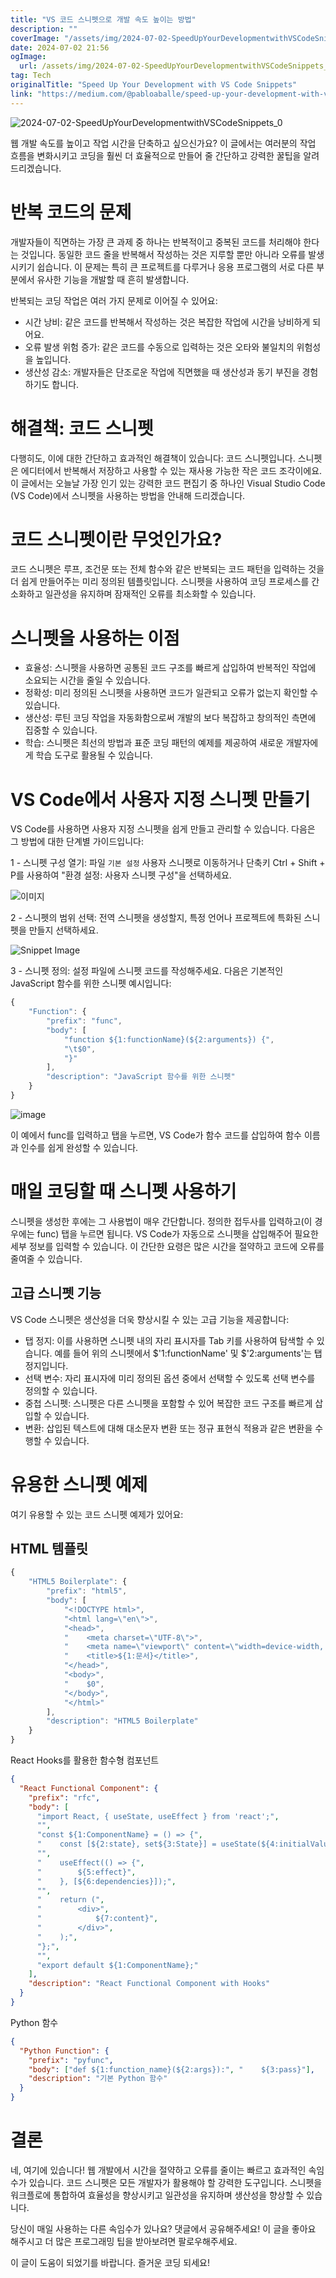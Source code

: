 ```yaml
---
title: "VS 코드 스니펫으로 개발 속도 높이는 방법"
description: ""
coverImage: "/assets/img/2024-07-02-SpeedUpYourDevelopmentwithVSCodeSnippets_0.png"
date: 2024-07-02 21:56
ogImage:
  url: /assets/img/2024-07-02-SpeedUpYourDevelopmentwithVSCodeSnippets_0.png
tag: Tech
originalTitle: "Speed Up Your Development with VS Code Snippets"
link: "https://medium.com/@pabloaballe/speed-up-your-development-with-vs-code-snippets-75c00ad0aaa2"
---
```


![2024-07-02-SpeedUpYourDevelopmentwithVSCodeSnippets_0](/assets/img/2024-07-02-SpeedUpYourDevelopmentwithVSCodeSnippets_0.png)

웹 개발 속도를 높이고 작업 시간을 단축하고 싶으신가요? 이 글에서는 여러분의 작업 흐름을 변화시키고 코딩을 훨씬 더 효율적으로 만들어 줄 간단하고 강력한 꿀팁을 알려드리겠습니다.

# 반복 코드의 문제

개발자들이 직면하는 가장 큰 과제 중 하나는 반복적이고 중복된 코드를 처리해야 한다는 것입니다. 동일한 코드 줄을 반복해서 작성하는 것은 지루할 뿐만 아니라 오류를 발생시키기 쉽습니다. 이 문제는 특히 큰 프로젝트를 다루거나 응용 프로그램의 서로 다른 부분에서 유사한 기능을 개발할 때 흔히 발생합니다.

<div class="content-ad"></div>

반복되는 코딩 작업은 여러 가지 문제로 이어질 수 있어요:

- 시간 낭비: 같은 코드를 반복해서 작성하는 것은 복잡한 작업에 시간을 낭비하게 되어요.
- 오류 발생 위험 증가: 같은 코드를 수동으로 입력하는 것은 오타와 불일치의 위험성을 높입니다.
- 생산성 감소: 개발자들은 단조로운 작업에 직면했을 때 생산성과 동기 부진을 경험하기도 합니다.

# 해결책: 코드 스니펫

다행히도, 이에 대한 간단하고 효과적인 해결책이 있습니다: 코드 스니펫입니다. 스니펫은 에디터에서 반복해서 저장하고 사용할 수 있는 재사용 가능한 작은 코드 조각이에요. 이 글에서는 오늘날 가장 인기 있는 강력한 코드 편집기 중 하나인 Visual Studio Code (VS Code)에서 스니펫을 사용하는 방법을 안내해 드리겠습니다.

<div class="content-ad"></div>

# 코드 스니펫이란 무엇인가요?

코드 스니펫은 루프, 조건문 또는 전체 함수와 같은 반복되는 코드 패턴을 입력하는 것을 더 쉽게 만들어주는 미리 정의된 템플릿입니다. 스니펫을 사용하여 코딩 프로세스를 간소화하고 일관성을 유지하며 잠재적인 오류를 최소화할 수 있습니다.

# 스니펫을 사용하는 이점

- 효율성: 스니펫을 사용하면 공통된 코드 구조를 빠르게 삽입하여 반복적인 작업에 소요되는 시간을 줄일 수 있습니다.
- 정확성: 미리 정의된 스니펫을 사용하면 코드가 일관되고 오류가 없는지 확인할 수 있습니다.
- 생산성: 루틴 코딩 작업을 자동화함으로써 개발의 보다 복잡하고 창의적인 측면에 집중할 수 있습니다.
- 학습: 스니펫은 최선의 방법과 표준 코딩 패턴의 예제를 제공하여 새로운 개발자에게 학습 도구로 활용될 수 있습니다.

<div class="content-ad"></div>

# VS Code에서 사용자 지정 스니펫 만들기

VS Code를 사용하면 사용자 지정 스니펫을 쉽게 만들고 관리할 수 있습니다. 다음은 그 방법에 대한 단계별 가이드입니다:

1 - 스니펫 구성 열기: 파일 `기본 설정` 사용자 스니펫로 이동하거나 단축키 Ctrl + Shift + P를 사용하여 "환경 설정: 사용자 스니펫 구성"을 선택하세요.

![이미지](/assets/img/2024-07-02-SpeedUpYourDevelopmentwithVSCodeSnippets_1.png)

<div class="content-ad"></div>

2 - 스니펫의 범위 선택: 전역 스니펫을 생성할지, 특정 언어나 프로젝트에 특화된 스니펫을 만들지 선택하세요.

![Snippet Image](/assets/img/2024-07-02-SpeedUpYourDevelopmentwithVSCodeSnippets_2.png)

3 - 스니펫 정의: 설정 파일에 스니펫 코드를 작성해주세요. 다음은 기본적인 JavaScript 함수를 위한 스니펫 예시입니다:

```js
{
    "Function": {
        "prefix": "func",
        "body": [
            "function ${1:functionName}(${2:arguments}) {",
            "\t$0",
            "}"
        ],
        "description": "JavaScript 함수를 위한 스니펫"
    }
}
```

<div class="content-ad"></div>

![image](/assets/img/2024-07-02-SpeedUpYourDevelopmentwithVSCodeSnippets_3.png)

이 예에서 func를 입력하고 탭을 누르면, VS Code가 함수 코드를 삽입하여 함수 이름과 인수를 쉽게 완성할 수 있습니다.

# 매일 코딩할 때 스니펫 사용하기

스니펫을 생성한 후에는 그 사용법이 매우 간단합니다. 정의한 접두사를 입력하고(이 경우에는 func) 탭을 누르면 됩니다. VS Code가 자동으로 스니펫을 삽입해주어 필요한 세부 정보를 입력할 수 있습니다. 이 간단한 요령은 많은 시간을 절약하고 코드에 오류를 줄여줄 수 있습니다.

<div class="content-ad"></div>

## 고급 스니펫 기능

VS Code 스니펫은 생산성을 더욱 향상시킬 수 있는 고급 기능을 제공합니다:

- 탭 정지: 이를 사용하면 스니펫 내의 자리 표시자를 Tab 키를 사용하여 탐색할 수 있습니다. 예를 들어 위의 스니펫에서 $'1:functionName' 및 $'2:arguments'는 탭 정지입니다.
- 선택 변수: 자리 표시자에 미리 정의된 옵션 중에서 선택할 수 있도록 선택 변수를 정의할 수 있습니다.
- 중첩 스니펫: 스니펫은 다른 스니펫을 포함할 수 있어 복잡한 코드 구조를 빠르게 삽입할 수 있습니다.
- 변환: 삽입된 텍스트에 대해 대소문자 변환 또는 정규 표현식 적용과 같은 변환을 수행할 수 있습니다.

# 유용한 스니펫 예제

<div class="content-ad"></div>

여기 유용할 수 있는 코드 스니펫 예제가 있어요:

## HTML 템플릿

```js
{
    "HTML5 Boilerplate": {
        "prefix": "html5",
        "body": [
            "<!DOCTYPE html>",
            "<html lang=\"en\">",
            "<head>",
            "    <meta charset=\"UTF-8\">",
            "    <meta name=\"viewport\" content=\"width=device-width, initial-scale=1.0\">",
            "    <title>${1:문서}</title>",
            "</head>",
            "<body>",
            "    $0",
            "</body>",
            "</html>"
        ],
        "description": "HTML5 Boilerplate"
    }
}
```

React Hooks를 활용한 함수형 컴포넌트

<div class="content-ad"></div>

```json
{
  "React Functional Component": {
    "prefix": "rfc",
    "body": [
      "import React, { useState, useEffect } from 'react';",
      "",
      "const ${1:ComponentName} = () => {",
      "    const [${2:state}, set${3:State}] = useState(${4:initialValue});",
      "",
      "    useEffect(() => {",
      "        ${5:effect}",
      "    }, [${6:dependencies}]);",
      "",
      "    return (",
      "        <div>",
      "            ${7:content}",
      "        </div>",
      "    );",
      "};",
      "",
      "export default ${1:ComponentName};"
    ],
    "description": "React Functional Component with Hooks"
  }
}
```

Python 함수

```json
{
  "Python Function": {
    "prefix": "pyfunc",
    "body": ["def ${1:function_name}(${2:args}):", "    ${3:pass}"],
    "description": "기본 Python 함수"
  }
}
```

# 결론

<div class="content-ad"></div>

네, 여기에 있습니다! 웹 개발에서 시간을 절약하고 오류를 줄이는 빠르고 효과적인 속임수가 있습니다. 코드 스니펫은 모든 개발자가 활용해야 할 강력한 도구입니다. 스니펫을 워크플로에 통합하여 효율성을 향상시키고 일관성을 유지하며 생산성을 향상할 수 있습니다.

당신이 매일 사용하는 다른 속임수가 있나요? 댓글에서 공유해주세요! 이 글을 좋아요 해주시고 더 많은 프로그래밍 팁을 받아보려면 팔로우해주세요.

이 글이 도움이 되었기를 바랍니다. 즐거운 코딩 되세요!
